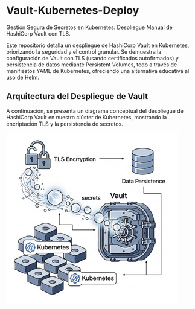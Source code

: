 # Vault-Kubernetes-Deploy
Gestión Segura de Secretos en Kubernetes: Despliegue Manual de HashiCorp Vault con TLS.

Este repositorio detalla un despliegue de HashiCorp Vault en Kubernetes, priorizando la seguridad y el control granular. Se demuestra la configuración de Vault con TLS (usando certificados autofirmados) y persistencia de datos mediante Persistent Volumes, todo a través de manifiestos YAML de Kubernetes, ofreciendo una alternativa educativa al uso de Helm.

## Arquitectura del Despliegue de Vault

A continuación, se presenta un diagrama conceptual del despliegue de HashiCorp Vault en nuestro clúster de Kubernetes, mostrando la encriptación TLS y la persistencia de secretos.

<img src="./assets/vault-kubernetes-diagram-deploy.png" width="455" heigth="234">
